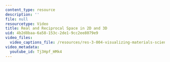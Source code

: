 ```yaml
---
content_type: resource
description: ''
file: null
resourcetype: Video
title: Real and Reciprocal Space in 2D and 3D
uid: 4b2d8baa-6a58-153c-2de1-9cc2ee8079e9
video_files:
  video_captions_file: /resources/res-3-004-visualizing-materials-science-fall-2017/student-projects-by-year/2017-MIT/real-and-reciprocal-space-in-2d-and-3d/real-and-reciprocal-space-in-2d-and-3d/Tj3Hpf_HMk4.vtt
video_metadata:
  youtube_id: Tj3Hpf_HMk4
---
```

